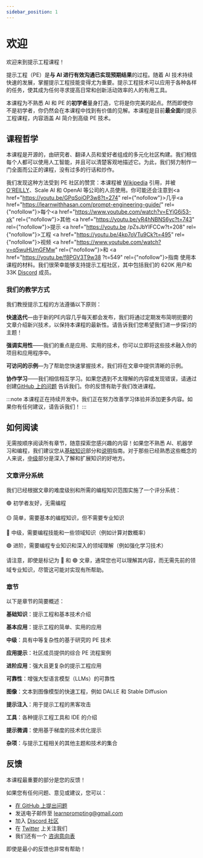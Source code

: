 ```yaml
---
sidebar_position: 1
---
```


# 欢迎

欢迎来到提示工程课程！

提示工程（PE）是**与 AI 进行有效沟通已实现预期结果**的过程。随着 AI 技术持续快速的发展，掌握提示工程技能变得尤为重要。提示工程技术可以应用于各种各样的任务，使其成为任何寻求提高日常和创新活动效率的人的有用工具。

本课程为不熟悉 AI 和 PE 的**初学者**量身打造，它将是你完美的起点。然而即使你不是初学者，你仍然会在本课程中找到有价值的见解。本课程是目前**最全面**的提示工程课程，内容涵盖 AI 简介到高级 PE 技术。


## 课程哲学

本课程是开源的，由研究者、翻译人员和爱好者组成的多元化社区构建。我们相信每个人都可以使用人工智能，并且可以清楚客观地描述它。为此，我们努力制作一门全面而公正的课程，没有过多的行话和炒作。


我们发现这种方法受到 PE 社区的赞赏：本课程被 [Wikipedia](https://en.wikipedia.org/wiki/Prompt_engineering#cite_ref-15) 引用，并被[O'REILLY](https://learning.oreilly.com/live-events/prompt-engineering-for-generating-ai-art-and-text/0636920084340/0636920084339/)、Scale AI 和 OpenAI 等公司的人员使用。你可能还会注意到<a href="https://youtu.be/GPqSoiOP3w8?t=274" rel={"nofollow"}>几乎</a><a href="https://learnwithhasan.com/prompt-engineering-guide/" rel={"nofollow"}>每个</a><a href="https://www.youtube.com/watch?v=EYjG6i53-xk" rel={"nofollow"}>其他</a> <a href="https://youtu.be/yR4hNBNS6yc?t=743" rel={"nofollow"}>提示</a> <a href="https://youtu.be /pZsJbYIFCCw?t=208" rel={"nofollow"}>工程</a> <a href="https://youtu.be/4kp7oVTu9Ck?t=495" rel={"nofollow"}>视频</a> <a href="https://www.youtube.com/watch?v=q5wuHUmGFMw" rel={"nofollow"}>和</a> <a href="https://youtu.be/f8PGV3T9w38 ?t=549" rel={"nofollow"}>指南</a>
使用本课程的材料。我们很荣幸能够支持提示工程社区，其中包括我们的 620K 用户和 33K [Discord](https://discord.gg/learn-prompting) 成员。




### 我们的教学方式

我们教授提示工程的方法遵循以下原则：

**快速迭代**—由于新的PE内容几乎每天都会发布，我们将通过定期发布简明扼要的文章介绍新兴技术，以保持本课程的最新性。请告诉我们您希望我们进一步探讨的主题！

**强调实用性**——我们的重点是应用、实用的技术，你可以立即将这些技术融入你的项目和应用程序中。

**可访问的示例**—为了帮助您快速掌握技术，我们将在文章中提供清晰的示例。

**协作学习**——我们相信相互学习。如果您遇到不太理解的内容或发现错误，请通过创建[GitHub 上的问题](https://github.com/trigaten/Learn_Prompting/issues/new/choose) 告诉我们。你的反馈有助于我们改进课程。

:::note
本课程正在持续开发中。我们正在努力改善学习体验并添加更多内容。如果你有任何建议，请告诉我们！
:::

## 如何阅读

无需按顺序阅读所有章节，随意探索您感兴趣的内容！如果您不熟悉 AI、机器学习和编程，我们建议您从[基础知识](https://learnprompting.org/zh-Hans/docs/category/-basics)部分和[说明](https://learnprompting.org/zh-Hans/docs/basics/intro)指南。对于那些已经熟悉这些概念的人来说，[中级](https://learnprompting.org/zh-Hans/docs/category/%EF%B8%8F-intermediate)部分是深入了解和扩展知识的好地方。

### 文章评分系统

我们已经根据文章的难度级别和所需的编程知识范围实施了一个评分系统：

🟢 初学者友好，无需编程

🟡 简单，需要基本的编程知识，但不需要专业知识

🔴 中级，需要编程技能和一些领域知识（例如计算对数概率）

🟣 进阶，需要编程专业知识和深入的领域理解（例如强化学习技术）

请注意，即使是标记为 🔴 和 🟣 文章，通常您也可以理解其内容，而无需先前的领域专业知识，尽管这可能对实现有所帮助。

### 章节

以下是章节的简要概述：

**基础知识**：提示工程和基本技术介绍

**基本应用**：提示工程的简单、实用的应用

**中级**：具有中等复杂性的基于研究的 PE 技术

**应用提示**：社区成员提供的综合 PE 流程案例

**进阶应用**：强大且更复杂的提示工程应用

**可靠性**：增强大型语言模型（LLMs）的可靠性

**图像**：文本到图像模型的快速工程，例如 DALLE 和 Stable Diffusion

**提示注入**：用于提示工程的黑客攻击

**工具**：各种提示工程工具和 IDE 的介绍

**提示微调**：使用基于梯度的技术优化提示

**杂项**：与提示工程相关的其他主题和技术的集合

## 反馈

本课程最重要的部分是您的反馈！

如果您有任何问题、意见或建议，您可以：
  - [在 GitHub 上提出问题](https://github.com/trigaten/Learn_Prompting/issues/new/choose)
  - 发送电子邮件至 [learnprompting@gmail.com](mailto:learnprompting@gmail.com)
  - 加入 [Discord 社区](https://learnprompting.org/discord)
  - 在 [Twitter](https://twitter.com/learnprompting) 上关注我们
  - 我们还有一个 [咨询意向表](https://learnprompting.org/consulting)

即使是最小的反馈也非常有帮助！
